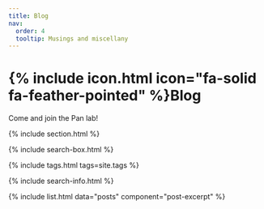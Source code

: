 ```yaml
---
title: Blog
nav:
  order: 4
  tooltip: Musings and miscellany
---
```


# {% include icon.html icon="fa-solid fa-feather-pointed" %}Blog

Come and join the Pan lab!

{% include section.html %}

{% include search-box.html %}

{% include tags.html tags=site.tags %}

{% include search-info.html %}

{% include list.html data="posts" component="post-excerpt" %}
